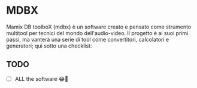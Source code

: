 # **MDBX**
Mamix DB toolboX (mdbx) è un software creato e pensato come strumento multitool per tecnici del mondo dell'audio-video.
Il progetto è ai suoi primi passi, ma vanterà una serie di tool come convertitori, calcolatori e generatori; qui sotto una checklist:
## TODO
- [ ] ALL the software :joy::rofl:
